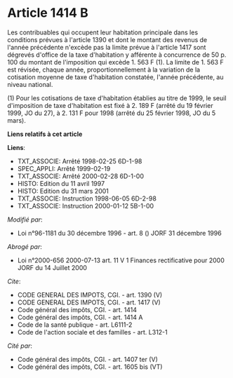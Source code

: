 # Article 1414 B

Les contribuables qui occupent leur habitation principale dans les conditions prévues à l'article 1390 et dont le montant des
revenus de l'année précédente n'excède pas la limite prévue à l'article 1417 sont dégrevés d'office de la taxe d'habitation y
afférente à concurrence de 50 p. 100 du montant de l'imposition qui excède 1. 563 F (1). La limite de 1. 563 F est révisée,
chaque année, proportionnellement à la variation de la cotisation moyenne de taxe d'habitation constatée, l'année précédente,
au niveau national. 

(1) Pour les cotisations de taxe d'habitation établies au titre de 1999, le seuil d'imposition de taxe d'habitation est fixé
à 2. 189 F (arrêté du 19 février 1999, JO du 27), à 2. 131 F pour 1998 (arrêté du 25 février 1998, JO du 5 mars).

**Liens relatifs à cet article**

**Liens**:

  - TXT_ASSOCIE: Arrêté 1998-02-25 6D-1-98
  - SPEC_APPLI: Arrêté 1999-02-19
  - TXT_ASSOCIE: Arrêté 2000-02-28 6D-1-00
  - HISTO: Edition du 11 avril 1997
  - HISTO: Edition du 31 mars 2001
  - TXT_ASSOCIE: Instruction 1998-06-05 6D-2-98
  - TXT_ASSOCIE: Instruction 2000-01-12 5B-1-00

_Modifié par_:

  - Loi n°96-1181 du 30 décembre 1996 - art. 8 () JORF 31 décembre 1996

_Abrogé par_:

  - Loi n°2000-656 2000-07-13 art. 11 V 1 Finances rectificative pour 2000 JORF du 14 Juillet 2000

_Cite_:

  - CODE GENERAL DES IMPOTS, CGI. - art. 1390 (V)
  - CODE GENERAL DES IMPOTS, CGI. - art. 1417 (V)
  - Code général des impôts, CGI. - art. 1414
  - Code général des impôts, CGI. - art. 1414 A
  - Code de la santé publique - art. L6111-2
  - Code de l'action sociale et des familles - art. L312-1

_Cité par_:

  - Code général des impôts, CGI. - art. 1407 ter (V)
  - Code général des impôts, CGI. - art. 1605 bis (VT)
